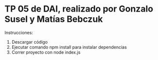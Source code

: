 # TP 05 de DAI, realizado por Gonzalo Susel y Matías Bebczuk
Instrucciones:
1) Descargar código
2) Ejecutar comando npm install para instalar dependencias
3) Correr proyecto con node index.js
